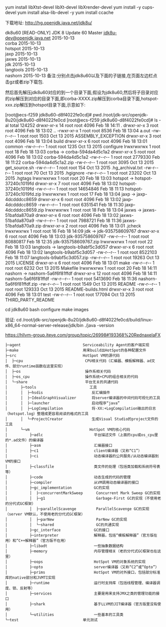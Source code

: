 yum install libXtst-devel libXt-devel libXrender-devel
yum install -y cups-devel
yum install alsa-lib-devel -y
yum install ccache


下载地址:
http://hg.openjdk.java.net/jdk8u/

dk8u60	[READ-ONLY] JDK 8 Update 60 Master	jdk8u-dev@openjdk.java.net	2015-10-13	 
	corba			2015-10-13	 
	hotspot			2015-10-13	 
	jaxp			2015-10-13	 
	jaxws			2015-10-13	 
	jdk				2015-10-13	 
	langtools		2015-10-13	 
	nashorn			2015-10-13
备注:分别点击jdk8u60以及下面的子链接,在页面左边栏点击gz或者zip下载包.

然后首先解压jdk8u60对应的到一个目录下面,假设为jdk8u60,然后将子目录对应的zip解压到对应的目录下面,即corba-XXXX.zip解压到corba目录下面,hotspot-xxx.zip解压到hotspot目录下面,示意如下:

[root@ecs-f259 jdk8u60-d8f4022fe0cd]# pwd
/root/jdk-src/openjdk-8u20/jdk8u60-d8f4022fe0cd
[root@ecs-f259 jdk8u60-d8f4022fe0cd]# ls -al
total 124252
drwxr-xr-x 14 root root     4096 Feb 18 14:11 .
drwxr-xr-x  3 root root     4096 Feb 18 13:02 ..
-rwxr-xr-x  1 root root     8536 Feb 18 13:04 a.out
-rw-r--r--  1 root root     1503 Oct 13  2015 ASSEMBLY_EXCEPTION
drwxr-xr-x  3 root root     4096 Feb 18 13:04 build
drwxr-xr-x  6 root root     4096 Feb 18 13:01 common
-rw-r--r--  1 root root     1235 Oct 13  2015 configure
lrwxrwxrwx  1 root root       18 Feb 18 13:03 corba -> corba-594da4d5c1a2
drwxr-xr-x  5 root root     4096 Feb 18 13:02 corba-594da4d5c1a2
-rw-r--r--  1 root root  2779330 Feb 18 11:22 corba-594da4d5c1a2.zip
-rw-r--r--  1 root root     3095 Oct 13  2015 get_source.sh
-rw-r--r--  1 root root      154 Oct 13  2015 .hg_archival.txt
-rw-r--r--  1 root root       70 Oct 13  2015 .hgignore
-rw-r--r--  1 root root    23202 Oct 13  2015 .hgtags
lrwxrwxrwx  1 root root       20 Feb 18 13:03 hotspot -> hotspot-37240c1019fd
drwxr-xr-x  7 root root     4096 Feb 18 13:02 hotspot-37240c1019fd
-rw-r--r--  1 root root 14654846 Feb 18 11:13 hotspot-37240c1019fd.zip
lrwxrwxrwx  1 root root       17 Feb 18 13:04 jaxp -> jaxp-4dcdddcc8659
drwxr-xr-x  6 root root     4096 Feb 18 13:02 jaxp-4dcdddcc8659
-rw-r--r--  1 root root  6351541 Feb 18 11:30 jaxp-4dcdddcc8659.zip
lrwxrwxrwx  1 root root       18 Feb 18 13:04 jaxws -> jaxws-51bafda870a9
drwxr-xr-x  6 root root     4096 Feb 18 13:02 jaxws-51bafda870a9
-rw-r--r--  1 root root  7988721 Feb 18 11:36 jaxws-51bafda870a9.zip
drwxr-xr-x  2 root root     4096 Feb 18 13:01 .jcheck
lrwxrwxrwx  1 root root       16 Feb 18 14:09 jdk -> jdk-935758609767
drwxr-xr-x  6 root root     4096 Feb 18 13:03 jdk-935758609767
-rw-r--r--  1 root root 80880817 Feb 18 12:35 jdk-935758609767.zip
lrwxrwxrwx  1 root root       22 Feb 18 13:03 langtools -> langtools-b9abf5c3d057
drwxr-xr-x  6 root root     4096 Feb 18 13:02 langtools-b9abf5c3d057
-rw-r--r--  1 root root  8522103 Feb 18 11:07 langtools-b9abf5c3d057.zip
-rw-r--r--  1 root root    19263 Oct 13  2015 LICENSE
drwxr-xr-x  6 root root     4096 Feb 18 13:01 make
-rw-r--r--  1 root root     6232 Oct 13  2015 Makefile
lrwxrwxrwx  1 root root       20 Feb 18 14:11 nashorn -> nashorn-5a6f6f81ffdf
drwxr-xr-x 12 root root     4096 Feb 18 14:11 nashorn-5a6f6f81ffdf
-rw-r--r--  1 root root  5413690 Feb 18 11:36 nashorn-5a6f6f81ffdf.zip
-rw-r--r--  1 root root     1549 Oct 13  2015 README
-rw-r--r--  1 root root   129333 Oct 13  2015 README-builds.html
drwxr-xr-x  3 root root     4096 Feb 18 13:01 test
-rw-r--r--  1 root root   177094 Oct 13  2015 THIRD_PARTY_README

cd  jdk8u60
bash configure
make images


验证:
cd /root/jdk-src/openjdk-8u20/jdk8u60-d8f4022fe0cd/build/linux-x86_64-normal-server-release/jdk/bin
./java -version









https://hllvm-group.iteye.com/group/topic/26998#193368%20RednaxelaFX

```
├─agent                            Serviceability Agent的客户端实现
├─make                             用来build出HotSpot的各种配置文件
├─src                              HotSpot VM的源代码
│  ├─cpu                            CPU相关代码（汇编器、模板解释器、ad文件、部分runtime函数在这里实现）
│  ├─os                             操作系相关代码
│  ├─os_cpu                         操作系统+CPU的组合相关的代码
│  └─share                          平台无关的共通代码
│      ├─tools                        工具
│      │  ├─hsdis                      反汇编插件
│      │  ├─IdealGraphVisualizer       将server编译器的中间代码可视化的工具
│      │  ├─launcher                   启动程序“java”
│      │  ├─LogCompilation             将-XX:+LogCompilation输出的日志（hotspot.log）整理成更容易阅读的格式的工具
│      │  └─ProjectCreator             生成Visual Studio的project文件的工具
│      └─vm                           HotSpot VM的核心代码
│          ├─adlc                       平台描述文件（上面的cpu或os_cpu里的*.ad文件）的编译器
│          ├─asm                        汇编器接口
│          ├─c1                         client编译器（又称“C1”）
│          ├─ci                         动态编译器的公共服务/从动态编译器到VM的接口
│          ├─classfile                  类文件的处理（包括类加载和系统符号表等）
│          ├─code                       动态生成的代码的管理
│          ├─compiler                   从VM调用动态编译器的接口
│          ├─gc_implementation          GC的实现
│          │  ├─concurrentMarkSweep      Concurrent Mark Sweep GC的实现
│          │  ├─g1                       Garbage-First GC的实现（不使用老的分代式GC框架）
│          │  ├─parallelScavenge         ParallelScavenge GC的实现（server VM默认，不使用老的分代式GC框架）
│          │  ├─parNew                   ParNew GC的实现
│          │  └─shared                   GC的共通实现
│          ├─gc_interface               GC的接口
│          ├─interpreter                解释器，包括“模板解释器”（官方版在用）和“C++解释器”（官方版不在用）
│          ├─libadt                     一些抽象数据结构
│          ├─memory                     内存管理相关（老的分代式GC框架也在这里）
│          ├─oops                       HotSpot VM的对象系统的实现
│          ├─opto                       server编译器（又称“C2”或“Opto”）
│          ├─prims                      HotSpot VM的对外接口，包括部分标准库的native部分和JVMTI实现
│          ├─runtime                    运行时支持库（包括线程管理、编译器调度、锁、反射等）
│          ├─services                   主要是用来支持JMX之类的管理功能的接口
│          ├─shark                      基于LLVM的JIT编译器（官方版里没有使用）
│          └─utilities                  一些基本的工具类
└─test                             单元测试
```